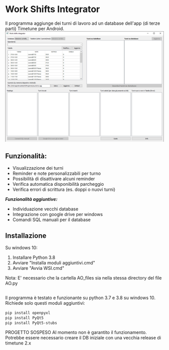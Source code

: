 # Work Shifts Integrator
Il programma aggiunge dei turni di lavoro ad un database dell'app (di terze parti) Timetune per Android.
![wsi](https://github.com/Grawa/WorkShiftsIntegrator/blob/master/Immagini/wsi_demo.png)


## Funzionalità:
- Visualizzazione dei turni
- Reminder e note personalizzabili per turno
- Possibilità di disattivare alcuni reminder
- Verifica automatica disponibilità parcheggio
- Verifica errori di scrittura (es. doppi o nuovi turni)

***Funzionalità aggiuntive:***
- Individuazione vecchi database
- Integrazione con google drive per windows
- Comandi SQL manuali per il database

## Installazione
Su windows 10:
1. Installare Python 3.8
2. Avviare "Installa moduli aggiuntivi.cmd"
3. Avviare "Avvia WSI.cmd"

Nota: E' necessario che la cartella AO_files sia nella stessa directory del file AO.py
##
Il programma è testato e funzionante su python 3.7 e 3.8 su windows 10. Richiede solo questi moduli aggiuntivi:
```shell
pip install openpyxl
pip install PyQt5
pip install PyQt5-stubs
```

PROGETTO SOSPESO
Al momento non è garantito il funzionamento.
Potrebbe essere necessario creare il DB iniziale con una vecchia release di timetune 2.x

